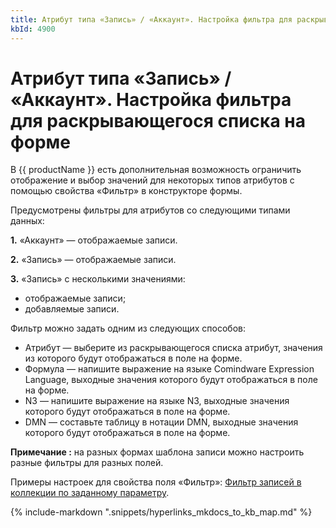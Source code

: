 ```yaml
---
title: Атрибут типа «Запись» / «Аккаунт». Настройка фильтра для раскрывающегося списка на форме
kbId: 4900
---
```


# Атрибут типа «Запись» / «Аккаунт». Настройка фильтра для раскрывающегося списка на форме

В {{ productName }} есть дополнительная возможность ограничить отображение и выбор значений для некоторых типов атрибутов с помощью свойства «Фильтр» в конструкторе формы.

Предусмотрены фильтры для атрибутов со следующими типами данных:

**1.** «Аккаунт» — отображаемые записи.

**2.** «Запись» — отображаемые записи.

**3.** «Запись» с несколькими значениями:

- отображаемые записи;
- добавляемые записи.

Фильтр можно задать одним из следующих способов:

- Атрибут — выберите из раскрывающегося списка атрибут, значения из которого будут отображаться в поле на форме.
- Формула — напишите выражение на языке Comindware Expression Language, выходные значения которого будут отображаться в поле на форме.
- N3 — напишите выражение на языке N3, выходные значения которого будут отображаться в поле на форме.
- DMN — составьте таблицу в нотации DMN, выходные значения которого будут отображаться в поле на форме.

**Примечание :** на разных формах шаблона записи можно настроить разные фильтры для разных полей.

Примеры настроек для свойства поля «Фильтр»: [Фильтр записей в коллекции по заданному параметру](https://kb.comindware.ru/article.php?id=4943).

{% include-markdown ".snippets/hyperlinks_mkdocs_to_kb_map.md" %}
